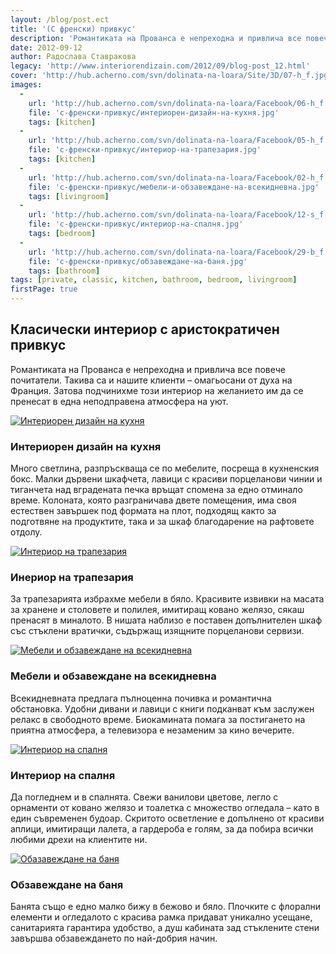 ```yaml
---
layout: /blog/post.ect
title: '(С френски) привкус'
description: 'Романтиката на Прованса е непреходна и привлича все повече почитатели. Такива са и нашите клиенти – омагьосани от духа на Франция. Затова подчинихме този интериор на желанието им да се пренесат в една неподправена атмосфера на уют.'
date: 2012-09-12
author: Радослава Ставракова
legacy: 'http://www.interiorendizain.com/2012/09/blog-post_12.html'
cover: 'http://hub.acherno.com/svn/dolinata-na-loara/Site/3D/07-h_f.jpg'
images:
  -
    url: 'http://hub.acherno.com/svn/dolinata-na-loara/Facebook/06-h_f.jpg'
    file: 'с-френски-привкус/интериорен-дизайн-на-кухня.jpg'
    tags: [kitchen]
  -
    url: 'http://hub.acherno.com/svn/dolinata-na-loara/Facebook/05-h_f.jpg'
    file: 'с-френски-привкус/интериор-на-трапезария.jpg'
    tags: [kitchen]
  -
    url: 'http://hub.acherno.com/svn/dolinata-na-loara/Facebook/02-h_f.jpg'
    file: 'с-френски-привкус/мебели-и-обзавеждане-на-всекидневна.jpg'
    tags: [livingroom]
  -
    url: 'http://hub.acherno.com/svn/dolinata-na-loara/Facebook/12-s_f.jpg'
    file: 'с-френски-привкус/интериор-на-спалня.jpg'
    tags: [bedroom]
  -
    url: 'http://hub.acherno.com/svn/dolinata-na-loara/Facebook/29-b_f.jpg'
    file: 'с-френски-привкус/обзавеждане-на-баня.jpg'
    tags: [bathroom]
tags: [private, classic, kitchen, bathroom, bedroom, livingroom]
firstPage: true
---
```

## Класически **интериор** с **аристократичен привкус**
Романтиката на Прованса е непреходна и привлича все повече почитатели. Такива са и нашите клиенти – омагьосани от духа на Франция. Затова подчинихме този интериор на желанието им да се пренесат в една неподправена атмосфера на уют.

[![Интериорен дизайн на кухня](с-френски-привкус/интериорен-дизайн-на-кухня.jpg)](http://acherno.bg/интериорен-дизайн/апартамент/долината-на-лоара/обзавеждане.html)
### Интериорен дизайн на **кухня**

Много светлина, разпръскваща се по мебелите, посреща в кухненския бокс. Малки дървени шкафчета, лавици с красиви порцеланови чинии и тиганчета над вградената печка връщат спомена за едно отминало време. Колоната, която разграничава двете помещения, има своя естествен завършек под формата на плот, подходящ както за подготвяне на продуктите, така и за шкаф благодарение на рафтовете отдолу.

[![Интериор на трапезария](с-френски-привкус/интериор-на-трапезария.jpg)](http://acherno.bg/интериорен-дизайн/апартамент/долината-на-лоара/обзавеждане.html)
### Инериор на **трапезария**

За трапезарията избрахме мебели в бяло. Красивите извивки на масата за хранене и столовете и полилея, имитиращ ковано желязо, сякаш пренасят в миналото. В нишата наблизо е поставен допълнителен шкаф със стъклени вратички, съдържащ изящните порцеланови сервизи.

[![Мебели и обзавеждане на всекидневна](с-френски-привкус/мебели-и-обзавеждане-на-всекидневна.jpg)](http://acherno.bg/интериорен-дизайн/апартамент/долината-на-лоара/обзавеждане.html)
### Мебели и обзавеждане на **всекидневна**

Всекидневната предлага пълноценна почивка и романтична обстановка. Удобни дивани и лавици с книги подканват към заслужен релакс в свободното време. Биокамината помага за постигането на приятна атмосфера, а телевизора е незаменим за кино вечерите.

[![Интериор на спалня](с-френски-привкус/интериор-на-спалня.jpg)](http://acherno.bg/интериорен-дизайн/апартамент/долината-на-лоара/обзавеждане.html)
### Интериор на **спалня**

Да погледнем и в спалнята. Свежи ванилови цветове, легло с орнаменти от ковано желязо и тоалетка с множество огледала – като в един съвременен будоар. Скритото осветление е допълнено от красиви аплици, имитиращи лалета, а гардероба е голям, за да побира всички любими дрехи на клиентите ни.

[![Обазавеждане на баня](с-френски-привкус/обзавеждане-на-баня.jpg)](http://acherno.bg/интериорен-дизайн/апартамент/долината-на-лоара/обзавеждане.html)
### Обзавеждане на **баня**

Банята също е едно малко бижу в бежово и бяло. Плочките с флорални елементи и огледалото с красива рамка придават уникално усещане, санитарията гарантира удобство, а душ кабината зад стъклените стени завършва обзавеждането по най-добрия начин.